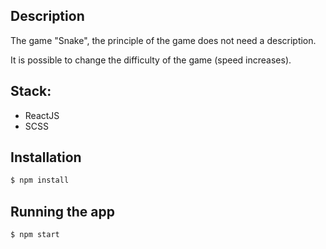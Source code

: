 ## Description

The game "Snake", the principle of the game does not need a description.

It is possible to change the difficulty of the game (speed increases).

## Stack:
* ReactJS
* SCSS

## Installation

```bash
$ npm install
```

## Running the app

```bash
$ npm start
```
